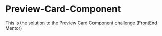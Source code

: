 # Preview-Card-Component
This is the solution to the Preview Card Component challenge (FrontEnd Mentor)
